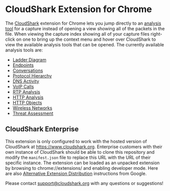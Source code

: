 # CloudShark Extension for Chrome

The [CloudShark](https://www.cloudshark.org) extension for Chrome lets you jump
directly to an 
[analysis tool](https://support.cloudshark.org/user-guide/#analysis-tools) for 
a capture instead of opening a view showing all of the packets in the file.
When viewing the capture index showing all of your capture files right-click on 
one to bring up the context menu and hover over CloudShark to view the available
analysis tools that can be opened. The currently available analysis tools are:

* [Ladder Diagram](https://support.cloudshark.org/user-guide/ladder-view.html)
* [Endpoints](https://support.cloudshark.org/user-guide/endpoints.html)
* [Conversations](https://support.cloudshark.org/user-guide/protocol-conversations.html)
* [Protocol Hierarchy](https://support.cloudshark.org/user-guide/protocol-hierarchy.html)
* [DNS Activity](https://support.cloudshark.org/user-guide/dns-tool.html)
* [VoIP Calls](https://support.cloudshark.org/user-guide/voip-calls.html)
* [RTP Analysis](https://support.cloudshark.org/user-guide/rtp-streams.html)
* [HTTP Analysis](https://support.cloudshark.org/user-guide/analyze-http-requests.html)
* [HTTP Objects](https://support.cloudshark.org/user-guide/http-objects.html)
* [Wireless Networks](https://support.cloudshark.org/user-guide/wireless-networks.html)
* [Threat Assessment](https://enterprise.cloudshark.org/threat-assessment/)

## CloudShark Enterprise

This extension is only configured to work with the hosted version of CloudShark
at https://www.cloudshark.org. Enterprise customers with their own instance of
CloudShark should be able to clone this repository and modify the
`manifest.json` file to replace this URL with the URL of their specific
instance. The extension can be loaded as an unpacked extension by browsing to
chrome://extensions/ and enabling developer mode. Here are also [Alternative
Extension Distribution](https://developer.chrome.com/apps/external_extensions)
instructions from Google.

Please contact support@cloudshark.org with any questions or suggestions!
